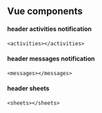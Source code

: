 ## Vue components

#### header activities notification
```vue
<activities></activities>
```

#### header messages notification
```vue
<messages></messages>
```

#### header sheets
```vue
<sheets></sheets>
```